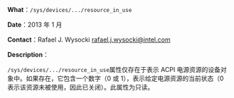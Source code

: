 **What**：`/sys/devices/.../resource_in_use`

**Date**：2013 年 1 月

**Contact**：Rafael J. Wysocki <rafael.j.wysocki@intel.com>

**Description**：

`/sys/devices/.../resource_in_use`属性仅存在于表示 ACPI 电源资源的设备对象中。如果存在，它包含一个数字（0 或 1），表示给定电源资源的当前状态（0 表示该资源未被使用，因此已关闭）。此属性为只读。